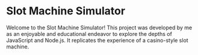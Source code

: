 # Slot Machine Simulator

Welcome to the Slot Machine Simulator! This project was developed by me as an enjoyable and educational endeavor to explore the depths of JavaScript and Node.js. It replicates the experience of a casino-style slot machine.
